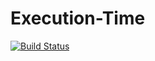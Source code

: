 # Execution-Time

[![Build Status](https://travis-ci.org/siddhant-curious/Execution-Time.svg?branch=master)](https://travis-ci.org/siddhant-curious/Execution-Time)
